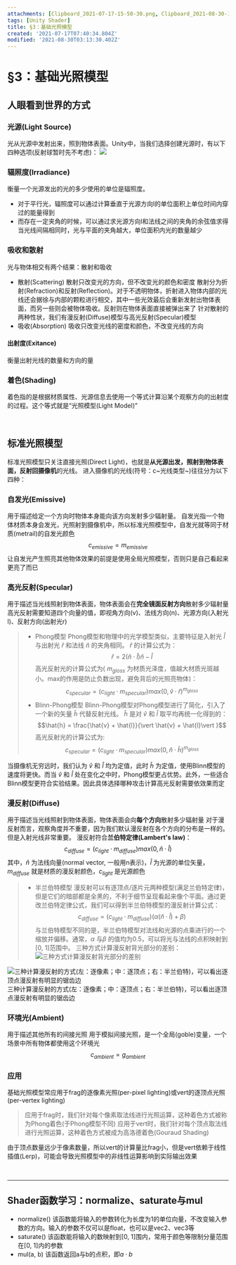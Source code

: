 ```yaml
---
attachments: [Clipboard_2021-07-17-15-50-30.png, Clipboard_2021-08-30-11-08-26.png, Clipboard_2021-08-30-11-10-07.png]
tags: [Unity Shader]
title: §3：基础光照模型
created: '2021-07-17T07:40:34.804Z'
modified: '2021-08-30T03:13:30.402Z'
---
```


# §3：基础光照模型
## 人眼看到世界的方式
### 光源(Light Source)
光从光源中发射出来，照到物体表面。Unity中，当我们选择创建光源时，有以下四种选项(反射球暂时先不考虑)：
![](@attachment/Clipboard_2021-07-17-15-50-30.png)

### 辐照度(Irradiance)
衡量一个光源发出的光的多少使用的单位是辐照度。
- 对于平行光，辐照度可以通过计算垂直于光源方向l的单位面积上单位时间内穿过的能量得到
- 而存在一定夹角的时候，可以通过求光源方向l和法线之间的夹角的余弦值求得
当光线间隔相同时，光与平面的夹角越大，单位面积内光的数量越少

### 吸收和散射
光与物体相交有两个结果：散射和吸收
- 散射(Scattering)
散射只改变光的方向，但不改变光的颜色和密度
散射分为折射(Refraction)和反射(Reflection)。对于不透明物体，折射进入物体内部的光线还会据徐与内部的颗粒进行相交，其中一些光效最后会重新发射出物体表面，而另一些则会被物体吸收。反射则在物体表面直接被弹出来了
针对散射的两种性状，我们有漫反射(Diffuse)模型与高光反射(Specular)模型
- 吸收(Absorption)
吸收只改变光线的密度和颜色，不改变光线的方向

#### 出射度(Exitance)
衡量出射光线的数量和方向的量

### 着色(Shading)
着色指的是根据材质属性、光源信息去使用一个等式计算沿某个观察方向的出射度的过程。这个等式就是“光照模型(Light Model)”

<br>

## 标准光照模型
标准光照模型只关注直接光照(Direct Light)，也就是**从光源出发，照射到物体表面，反射回摄像机**的光线。
进入摄像机的光线(符号：c~光线类型~)往往分为以下四种：


### **自发光(Emissive)**
  用于描述给定一个方向时物体本身能向该方向发射多少辐射量。
  自发光指一个物体材质本身会发光，光照射到摄像机中，所以标准光照模型中，自发光就等同于材质(metrail)的自发光颜色
  $$c_{emissive} = m_{emissive}$$
  让自发光产生照亮其他物体效果的前提是使用全局光照模型，否则只是自己看起来更亮了而已


### **高光反射(Specular)**
用于描述当光线照射到物体表面，物体表面会在**完全镜面反射方向**散射多少辐射量
高光反射需要知道四个向量的值，即视角方向(v)、法线方向(n)、光源方向(入射光l)、反射方向(出射光r)
>- Phong模型
Phong模型和物理中的光学模型类似，主要特征是入射光 $\hat{l}$ 与出射光 $\hat{r}$ 和法线 $\hat{n}$ 的夹角相同。 $\hat{r}$ 的计算公式为：
$$\hat{r} = 2(\hat{n} \cdot \hat{l}) \hat{n} - \hat{l}$$
高光反射光的计算公式为( $m_{gloss}$ 为材质光泽度，值越大材质光斑越小。max的作用是防止负数出现，避免背后的光照亮物体)：
$$c_{specular} = (c_{light} \cdot m_{specular})max(0, \hat{v} \cdot \hat{r})^{m_{gloss}}$$
>- Blinn-Phong模型
Blinn-Phong模型对Phong模型进行了简化，引入了一个新的矢量 $\hat{h}$ 代替反射光线。 $\hat{h}$ 是对 $\hat{v}$ 和 $\hat{l}$ 取平均再统一化得到的：
$$\hat{h} = \frac{\hat{v} + \hat{l}}{\vert \hat{v} + \hat{l}\vert }$$
高光反射光的计算公式为:
$$c_{specular} = (c_{light} \cdot m_{specular})max(0, \hat{n} \cdot \hat{h})^{m_{gloss}}$$

当摄像机无穷远时，我们认为 $\hat{v}$ 和 $\hat{l}$ 均为定值，此时 $\hat{h}$ 为定值，使用Blinn模型的速度将更快。而当 $\hat{v}$ 和 $\hat{l}$ 处在变化之中时，Phong模型更占优势。此外，一些适合Blinn模型更符合实验结果。因此具体选择哪种攻击计算高光反射需要依效果而定


### **漫反射(Diffuse)**
用于描述当光线照射到物体表面，物体表面会向**每个方向**散射多少辐射量
对于漫反射而言，观察角度并不重要，因为我们默认漫反射在各个方向的分布是一样的。但是入射光线非常重要。
漫反射符合**兰伯特定律(Lambert's law)**：
$$c_{diffuse} = (c_{light} \cdot m_{diffuse})max(0, \hat{n} \cdot \hat{l})$$
其中，$\hat{n}$ 为法线向量(normal vector, 一般用n表示)，$\hat{l}$ 为光源的单位矢量，$m_{diffuse}$ 就是材质的漫反射颜色，$c_{light}$ 是光源颜色
>- 半兰伯特模型
漫反射可以有逐顶点/逐片元两种模型(满足兰伯特定律)，但是它们的暗部都是全黑的，不利于细节呈现看起来像个平面。通过更改兰伯特定律公式，我们可以得到半兰伯特模型的漫反射计算公式：
$$c_{diffuse} = (c_{light} \cdot m_{diffuse})(\alpha (\hat{n} \cdot \hat{l}) + \beta)$$
与兰伯特模型不同的是，半兰伯特模型对法线和光源的点乘进行的一个缩放并偏移。通常，$\alpha$ 与$\beta$ 的值均为0.5，可以将光与法线的点积映射到[0, 1]范围中。
三种方式计算漫反射背光部分的差别：![三种方式计算漫反射背光部分的差别](@attachment/Clipboard_2021-08-30-11-08-26.png)


![三种计算漫反射的方式(左：逐像素；中：逐顶点；右：半兰伯特)，可以看出逐顶点漫反射有明显的锯齿边](@attachment/Clipboard_2021-08-30-11-10-07.png)
三种计算漫反射的方式(左：逐像素；中：逐顶点；右：半兰伯特)，可以看出逐顶点漫反射有明显的锯齿边


### **环境光(Ambient)**
用于描述其他所有的间接光照
用于模拟间接光照，是一个全局(goble)变量，一个场景中所有物体都使用这个环境光
$$c_{ambient} = g_{ambient}$$


### 应用
基础光照模型常应用于frag的逐像素光照(per-pixel lighting)或vert的逐顶点光照(per-vertex lighting)
> 应用于frag时，我们针对每个像素取法线进行光照运算，这种着色方式被称为Phong着色(于Phong模型不同)
应用于vert时，我们针对每个顶点取法线进行光照运算，这种着色方式被成为高洛德着色(Gouraud Shading)

由于顶点数量远少于像素数量，所以vert的计算量比frag小，但是vert依赖于线性插值(Lerp)，可能会导致光照模型中的非线性运算影响到实际输出效果

<br>

***
## Shader函数学习：normalize、saturate与mul
- normalize()
该函数能将输入的参数转化为长度为1的单位向量，不改变输入参数的方向。输入的参数不仅可以是float，也可以是vec2、vec3等
- saturate()
该函数能将输入的数映射到[0, 1]围内，常用于颜色等限制分量范围在[0, 1]内的参数
- mul(a, b)
该函数返回a与b的点积，即$a \cdot b$




